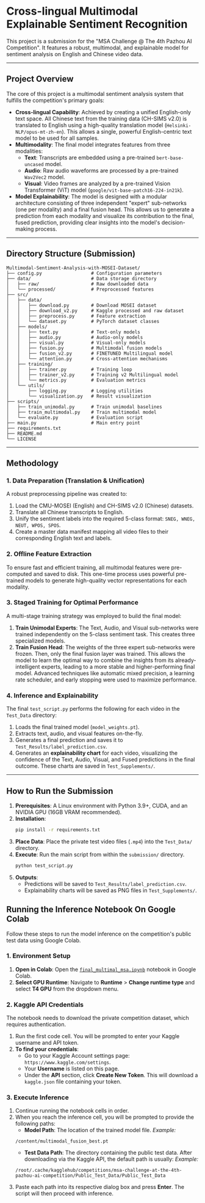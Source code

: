 # Cross-lingual Multimodal Explainable Sentiment Recognition

This project is a submission for the "MSA Challenge @ The 4th Pazhou AI Competition". It features a robust, multimodal, and explainable model for sentiment analysis on English and Chinese video data.

---

## Project Overview

The core of this project is a multimodal sentiment analysis system that fulfills the competition's primary goals:

-   **Cross-lingual Capability**: Achieved by creating a unified English-only text space. All Chinese text from the training data (CH-SIMS v2.0) is translated to English using a high-quality translation model (`Helsinki-NLP/opus-mt-zh-en`). This allows a single, powerful English-centric text model to be used for all samples.
-   **Multimodality**: The final model integrates features from three modalities:
    -   **Text**: Transcripts are embedded using a pre-trained `bert-base-uncased` model.
    -   **Audio**: Raw audio waveforms are processed by a pre-trained `Wav2Vec2` model.
    -   **Visual**: Video frames are analyzed by a pre-trained Vision Transformer (ViT) model (`google/vit-base-patch16-224-in21k`).
-   **Model Explainability**: The model is designed with a modular architecture consisting of three independent "expert" sub-networks (one per modality) and a final fusion head. This allows us to generate a prediction from each modality and visualize its contribution to the final, fused prediction, providing clear insights into the model's decision-making process.

---

## Directory Structure (Submission)

```
Multimodal-Sentiment-Analysis-with-MOSEI-Dataset/
├── config.py                  # Configuration parameters
├── data/                      # Data storage directory
│   ├── raw/                   # Raw downloaded data
│   └── processed/             # Preprocessed features
├── src/
│   ├── data/
│   │   ├── download.py        # Download MOSEI dataset
│   │   ├── download_v2.py     # Kaggle processed and raw dataset
│   │   ├── preprocess.py      # Feature extraction
│   │   └── dataset.py         # PyTorch dataset classes
│   ├── models/
│   │   ├── text.py            # Text-only models
│   │   ├── audio.py           # Audio-only models
│   │   ├── visual.py          # Visual-only models
│   │   ├── fusion.py          # Multimodal fusion models
│   │   ├── fusion_v2.py       # FINETUNED Multilingual model
│   │   └── attention.py       # Cross-attention mechanisms
│   ├── training/
│   │   ├── trainer.py         # Training loop
│   │   ├── trainer_v2.py      # Training v2 Multilingual model
│   │   └── metrics.py         # Evaluation metrics
│   └── utils/
│       ├── logging.py         # Logging utilities
│       └── visualization.py   # Result visualization
├── scripts/
│   ├── train_unimodal.py      # Train unimodal baselines
│   ├── train_multimodal.py    # Train multimodal model
│   └── evaluate.py            # Evaluation script
├── main.py                    # Main entry point
├── requirements.txt
├── README.md
└── LICENSE
```

---

## Methodology

### 1. Data Preparation (Translation & Unification)

A robust preprocessing pipeline was created to:
1.  Load the CMU-MOSEI (English) and CH-SIMS v2.0 (Chinese) datasets.
2.  Translate all Chinese transcripts to English.
3.  Unify the sentiment labels into the required 5-class format: `SNEG, WNEG, NEUT, WPOS, SPOS`.
4.  Create a master data manifest mapping all video files to their corresponding English text and labels.

### 2. Offline Feature Extraction

To ensure fast and efficient training, all multimodal features were pre-computed and saved to disk. This one-time process uses powerful pre-trained models to generate high-quality vector representations for each modality.

### 3. Staged Training for Optimal Performance

A multi-stage training strategy was employed to build the final model:
1.  **Train Unimodal Experts**: The Text, Audio, and Visual sub-networks were trained independently on the 5-class sentiment task. This creates three specialized models.
2.  **Train Fusion Head**: The weights of the three expert sub-networks were frozen. Then, only the final fusion layer was trained. This allows the model to learn the optimal way to combine the insights from its already-intelligent experts, leading to a more stable and higher-performing final model. Advanced techniques like automatic mixed precision, a learning rate scheduler, and early stopping were used to maximize performance.

### 4. Inference and Explainability

The final `test_script.py` performs the following for each video in the `Test_Data` directory:
1.  Loads the final trained model (`model_weights.pt`).
2.  Extracts text, audio, and visual features on-the-fly.
3.  Generates a final prediction and saves it to `Test_Results/label_prediction.csv`.
4.  Generates an **explainability chart** for each video, visualizing the confidence of the Text, Audio, Visual, and Fused predictions in the final outcome. These charts are saved in `Test_Supplements/`.

---

## How to Run the Submission

1.  **Prerequisites**: A Linux environment with Python 3.9+, CUDA, and an NVIDIA GPU (16GB VRAM recommended).
2.  **Installation**:
    ```bash
    pip install -r requirements.txt
    ```
3.  **Place Data**: Place the private test video files (`.mp4`) into the `Test_Data/` directory.
4.  **Execute**: Run the main script from within the `submission/` directory.
    ```bash
    python test_script.py
    ```
5.  **Outputs**:
    -   Predictions will be saved to `Test_Results/label_prediction.csv`.
    -   Explainability charts will be saved as PNG files in `Test_Supplements/`.

## Running the Inference Notebook On Google Colab

Follow these steps to run the model inference on the competition's public test data using Google Colab.

### 1. Environment Setup

1.  **Open in Colab**: Open the [`final_multimal_msa.ipynb`](https://github.com/True-star-580/final_Multimodal-Sentiment-Analysis-with-MOSEI-Dataset/blob/main/final_multimal_msa.ipynb) notebook in Google Colab.
2.  **Select GPU Runtime**: Navigate to **Runtime** > **Change runtime type** and select **T4 GPU** from the dropdown menu.

### 2. Kaggle API Credentials

The notebook needs to download the private competition dataset, which requires authentication.

1.  Run the first code cell. You will be prompted to enter your Kaggle username and API token.
2.  **To find your credentials**:
    *   Go to your Kaggle Account settings page: `https://www.kaggle.com/settings`.
    *   Your **Username** is listed on this page.
    *   Under the **API** section, click **Create New Token**. This will download a `kaggle.json` file containing your token.

### 3. Execute Inference

1.  Continue running the notebook cells in order.
2.  When you reach the inference cell, you will be prompted to provide the following paths:
    *   **Model Path**: The location of the trained model file.
      *Example:*
      ```
      /content/multimodal_fusion_best.pt
      ```
    *   **Test Data Path**: The directory containing the public test data. After downloading via the Kaggle API, the default path is usually:
      *Example:*
      ```
      /root/.cache/kagglehub/competitions/msa-challenge-at-the-4th-pazhou-ai-competition/Public_Test_Data/Public_Test_Data
      ```
3.  Paste each path into its respective dialog box and press **Enter**. The script will then proceed with inference.

